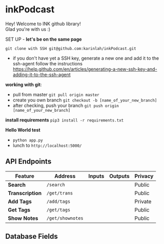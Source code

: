 # inkPodcast

Hey! Welcome to INK github library! <br>
Glad you're with us :)

SET UP - **let's be on the same page**

`git clone with SSH git@github.com:karinlah/inkPodcast.git`

- if you don't have yet a SSH key, generate a new one and add it to the ssh-agent
follow the instructions
https://help.github.com/en/articles/generating-a-new-ssh-key-and-adding-it-to-the-ssh-agent

**working with git**:

- pull from master `git pull origin master`
- create you own branch `git checkout -b [name_of_your_new_branch]`
- after checking, push your branch `git push origin [name_of_your_new_branch]`

**install requirements**
`pip3 install -r requirements.txt`

**Hello World test**
* `python app.py`
* lunch to `http://localhost:5000/`

## API Endpoints

| Feature | Address | Inputs | Outputs | Privacy |
| --- | --- | --- | --- | --- |
| **Search** | `/search` | | | Public |
| **Transcription** | `/get/trans` | | | Public |
| **Add Tags** | `/add/tags` | | | Private |
| **Get Tags** | `/get/tags` | | | Public |
| **Show Notes** | `/get/shownotes` | | | Public |

## Database Fields

